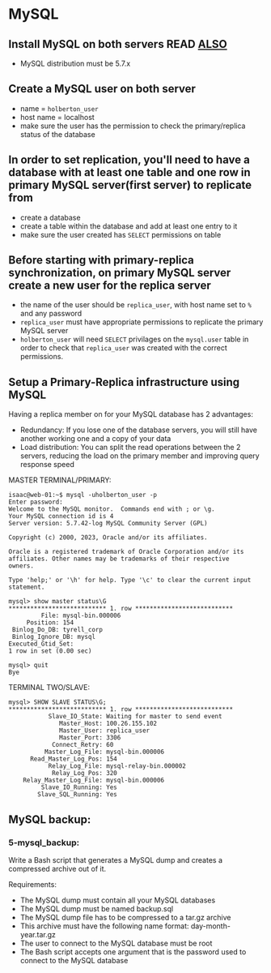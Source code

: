# MySQL

## Install MySQL on both servers READ <a target="blank" href="./install_mysql.md"> ALSO </a>
* MySQL distribution must be 5.7.x

## Create a MySQL user on both server 
* name = `holberton_user`
* host name = localhost
* make sure the user has the permission to check the primary/replica status of the database


## In order to set replication, you'll need to have a database with at least one table and one row in primary MySQL server(first server) to replicate from

* create a database
* create a table within the database and add at least one entry to it
* make sure the user created has `SELECT` permissions on table


## Before starting with primary-replica synchronization, on primary MySQL server create a new user for the replica server

* the name of the user should be `replica_user`, with host name set to `%` and any password
* `replica_user` must have appropriate permissions to replicate the primary MySQL server
* `holberton_user` will need `SELECT` privilages on the `mysql.user` table in order to check that `replica_user` was created with the correct permissions.


## Setup a Primary-Replica infrastructure using MySQL
Having a replica member on for your MySQL database has 2 advantages:

* Redundancy: If you lose one of the database servers, you will still have another working one and a copy of your data
* Load distribution: You can split the read operations between the 2 servers, reducing the load on the primary member and improving query response speed

MASTER TERMINAL/PRIMARY:

    isaac@web-01:~$ mysql -uholberton_user -p
    Enter password:
    Welcome to the MySQL monitor.  Commands end with ; or \g.
    Your MySQL connection id is 4
    Server version: 5.7.42-log MySQL Community Server (GPL)
    
    Copyright (c) 2000, 2023, Oracle and/or its affiliates.
    
    Oracle is a registered trademark of Oracle Corporation and/or its
    affiliates. Other names may be trademarks of their respective
    owners.
    
    Type 'help;' or '\h' for help. Type '\c' to clear the current input statement.
    
    mysql> show master status\G
    *************************** 1. row ***************************
             File: mysql-bin.000006
         Position: 154
     Binlog_Do_DB: tyrell_corp
     Binlog_Ignore_DB: mysql
    Executed_Gtid_Set:
    1 row in set (0.00 sec)

    mysql> quit
    Bye


TERMINAL TWO/SLAVE:

    mysql> SHOW SLAVE STATUS\G;
    *************************** 1. row ***************************
               Slave_IO_State: Waiting for master to send event
                  Master_Host: 100.26.155.102
                  Master_User: replica_user
                  Master_Port: 3306
                Connect_Retry: 60
              Master_Log_File: mysql-bin.000006
          Read_Master_Log_Pos: 154
               Relay_Log_File: mysql-relay-bin.000002
                Relay_Log_Pos: 320
        Relay_Master_Log_File: mysql-bin.000006
             Slave_IO_Running: Yes
            Slave_SQL_Running: Yes


## MySQL backup:

### 5-mysql_backup:

Write a Bash script that generates a MySQL dump and creates a compressed archive out of it.

Requirements:

* The MySQL dump must contain all your MySQL databases
* The MySQL dump must be named backup.sql
* The MySQL dump file has to be compressed to a tar.gz archive
* This archive must have the following name format: day-month-year.tar.gz
* The user to connect to the MySQL database must be root
* The Bash script accepts one argument that is the password used to connect to the MySQL database
